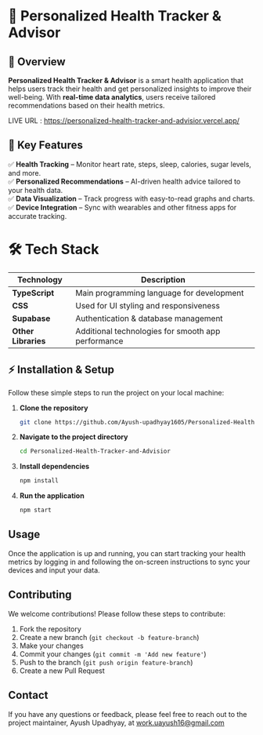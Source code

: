 # 🚀 Personalized Health Tracker & Advisor  

## 📖 Overview  
**Personalized Health Tracker & Advisor** is a smart health application that helps users track their health and get personalized insights to improve their well-being. With **real-time data analytics**, users receive tailored recommendations based on their health metrics.  

LIVE URL : https://personalized-health-tracker-and-advisior.vercel.app/

## 🎯 Key Features  
✅ **Health Tracking** – Monitor heart rate, steps, sleep, calories, sugar levels, and more.  
✅ **Personalized Recommendations** – AI-driven health advice tailored to your health data.  
✅ **Data Visualization** – Track progress with easy-to-read graphs and charts.  
✅ **Device Integration** – Sync with wearables and other fitness apps for accurate tracking.  

# 🛠 Tech Stack  
| Technology | Description |
|------------|------------|
| **TypeScript** | Main programming language for development |
| **CSS** | Used for UI styling and responsiveness |
| **Supabase** | Authentication & database management |
| **Other Libraries** | Additional technologies for smooth app performance |

## ⚡ Installation & Setup  

Follow these simple steps to run the project on your local machine:

1. **Clone the repository**
    ```bash
    git clone https://github.com/Ayush-upadhyay1605/Personalized-Health-Tracker-and-Advisior.git
    ```
2. **Navigate to the project directory**
    ```bash
    cd Personalized-Health-Tracker-and-Advisior
    ```
3. **Install dependencies**
    ```bash
    npm install
    ```
4. **Run the application**
    ```bash
    npm start
    ```

## Usage
Once the application is up and running, you can start tracking your health metrics by logging in and following the on-screen instructions to sync your devices and input your data.

## Contributing
We welcome contributions! Please follow these steps to contribute:

1. Fork the repository
2. Create a new branch (`git checkout -b feature-branch`)
3. Make your changes
4. Commit your changes (`git commit -m 'Add new feature'`)
5. Push to the branch (`git push origin feature-branch`)
6. Create a new Pull Request

## Contact
If you have any questions or feedback, please feel free to reach out to the project maintainer, Ayush Upadhyay, at work.uayush16@gmail.com

